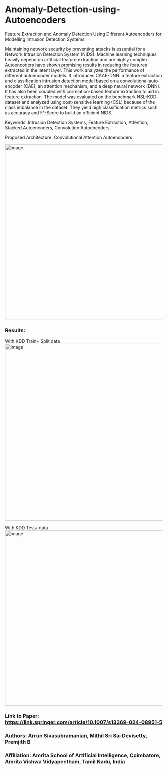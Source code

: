 # Anomaly-Detection-using-Autoencoders
Feature Extraction and Anomaly Detection Using Different Autoencoders for Modelling Intrusion Detection Systems

Maintaining network security by preventing attacks is essential for a
Network Intrusion Detection System (NIDS). Machine learning techniques heavily depend on artificial feature extraction and are highly complex. Autoencoders have shown promising results in reducing the features extracted in the latent layer. This work analyzes the performance of different autoencoder models. It introduces CAAE-DNN: a feature extraction and classification intrusion detection model based on a convolutional auto-encoder (CAE), an attention mechanism, and a deep neural network (DNN). It has also been coupled with correlation-based feature extraction to aid in feature extraction. The model was evaluated on the benchmark NSL-KDD dataset and analyzed using cost-sensitive learning (CSL) because of the class imbalance in the dataset. They yield high classification metrics such as accuracy and F1-Score to build an efficient NIDS.

Keywords: Intrusion Detection Systems, Feature Extraction, Attention, Stacked Autoencoders, Convolution Autoencoders.

Proposed Architecture: Convolutional Attention Autoencoders

<img width="562" alt="image" src="https://github.com/argon125/Anomaly-Detection-using-Autoencoders/assets/64146402/05936895-90fe-4736-b3a6-c0bf8358e94c">

### Results:

With KDD Train+ Split data
<img width="566" alt="image" src="https://github.com/argon125/Anomaly-Detection-using-Autoencoders/assets/64146402/e5c7fdbf-9884-4060-9489-5e542f2705b3">

With KDD Test+ data
<img width="561" alt="image" src="https://github.com/argon125/Anomaly-Detection-using-Autoencoders/assets/64146402/ee2c2e15-c1ac-40f0-a38f-c8f1f6360357">


### Link to Paper: https://link.springer.com/article/10.1007/s13369-024-08951-5
### Authors: Arrun Sivasubramanian, Mithil Sri Sai Devisetty, Premjith B
### Affiliation: Amrita School of Artificial Intelligence, Coimbatore, Amrita Vishwa Vidyapeetham, Tamil Nadu, India 

